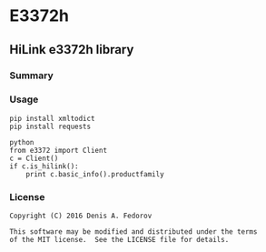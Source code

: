# E3372h
## HiLink e3372h library


### Summary


### Usage
```
pip install xmltodict
pip install requests

python
from e3372 import Client
c = Client()
if c.is_hilink():
    print c.basic_info().productfamily

```

### License
```
Copyright (C) 2016 Denis A. Fedorov

This software may be modified and distributed under the terms
of the MIT license.  See the LICENSE file for details.
```
